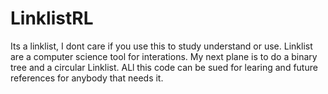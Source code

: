 # LinklistRL

Its a linklist, I dont care if you use this to study understand or use. Linklist are a computer science tool for interations. My next plane is to do a binary tree and a circular Linklist. ALl this code can be sued for learing and future references for anybody that needs it.
